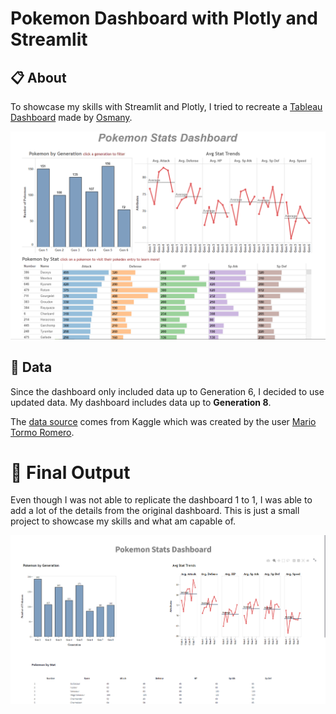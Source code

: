 # Pokemon Dashboard with Plotly and Streamlit

## 📋 About

To showcase my skills with Streamlit and Plotly, I tried to recreate a [Tableau Dashboard](https://public.tableau.com/views/PokemonStatsDashboard/PokemonStatsDashboard?%3Aembed=y&%3AshowVizHome=no&%3Adisplay_count=y&%3Adisplay_static_image=y&%3AbootstrapWhenNotified=true) made by [Osmany](https://public.tableau.com/app/profile/osmany).

![Tableau Dashboard](images_readme/tableau_dashboard.PNG)

## 🔎 Data 

Since the dashboard only included data up to Generation 6, I decided to use updated data. My dashboard includes data up to **Generation 8**.

The [data source](https://www.kaggle.com/datasets/mariotormo/complete-pokemon-dataset-updated-090420/metadata) comes from Kaggle which was created by the user [Mario Tormo Romero](https://www.kaggle.com/mariotormo).

# 🔮 Final Output

Even though I was not able to replicate the dashboard 1 to 1, I was able to add a lot of the details from the original dashboard. This is just a small project to showcase my skills and what am capable of.

![Streamlit Dashboard](images_readme/streamlit_dashboard.png)
